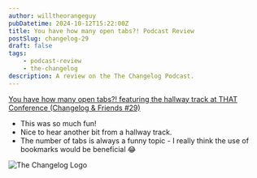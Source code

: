 ```yaml
---
author: willtheorangeguy
pubDatetime: 2024-10-12T15:22:00Z
title: You have how many open tabs?! Podcast Review
postSlug: changelog-29
draft: false
tags:
    - podcast-review
    - the-changelog
description: A review on the The Changelog Podcast.
---
```


[You have how many open tabs?! featuring the hallway track at THAT Conference (Changelog &amp; Friends #29)](https://changelog.com/friends/29)

- This was so much fun!
- Nice to hear another bit from a hallway track.
- The number of tabs is always a funny topic - I really think the use of bookmarks would be beneficial 😂

![The Changelog Logo](https://is1-ssl.mzstatic.com/image/thumb/Podcasts123/v4/b5/b1/43/b5b14333-7cbe-123d-c444-0204e5d08102/mza_311421542997449775.png/300x300bb.webp)
